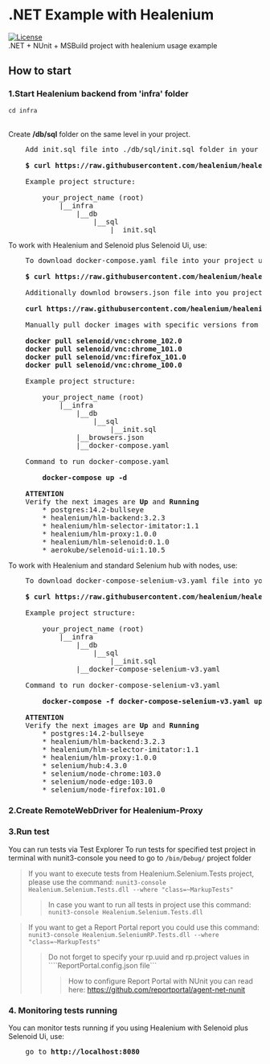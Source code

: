 # .NET Example with Healenium
[![License](https://img.shields.io/badge/License-Apache_2.0-blue.svg)](https://opensource.org/licenses/Apache-2.0)<br/>
.NET + NUnit + MSBuild project with healenium usage example 

## How to start
### 1.Start Healenium backend from 'infra' folder
```cd infra```<br/><br/>

Create <b>/db/sql</b> folder on the same level in your project.
<pre>
    Add init.sql file into ./db/sql/init.sql folder in your project via command:

    <b>$ curl https://raw.githubusercontent.com/healenium/healenium/master/db/sql/init.sql -o init.sql</b>

    Example project structure:

        your_project_name (root)
            |__infra
                |__db
                    |__sql
                        |__init.sql
</pre>

To work with Healenium and Selenoid plus Selenoid Ui, use:

<pre>
    To download docker-compose.yaml file into your project use this command:

    <b>$ curl https://raw.githubusercontent.com/healenium/healenium-example-dotnet/master/infra/docker-compose.yaml -o docker-compose.yaml</b>

    Additionally downlod browsers.json file into you project use this command:

    <b>curl https://raw.githubusercontent.com/healenium/healenium-example-python/master/infra/browsers.json -o browsers.json</b>

    Manually pull docker images with specific versions from browsers.json:

    <b>docker pull selenoid/vnc:chrome_102.0</b>
    <b>docker pull selenoid/vnc:chrome_101.0</b>
    <b>docker pull selenoid/vnc:firefox_101.0</b>
    <b>docker pull selenoid/vnc:chrome_100.0</b>

    Example project structure:

        your_project_name (root)
            |__infra
                |__db
                    |__sql
                        |__init.sql
                |__browsers.json
                |__docker-compose.yaml

    Command to run docker-compose.yaml

        <b>docker-compose up -d</b>

    <b>ATTENTION</b>
    Verify the next images are <b>Up</b> and <b>Running</b>
        * postgres:14.2-bullseye
        * healenium/hlm-backend:3.2.3
        * healenium/hlm-selector-imitator:1.1
        * healenium/hlm-proxy:1.0.0
        * healenium/hlm-selenoid:0.1.0
        * aerokube/selenoid-ui:1.10.5
</pre>

To work with Healenium and standard Selenium hub with nodes, use:

<pre>
    To download docker-compose-selenium-v3.yaml file into your project use this command:

    <b>$ curl https://raw.githubusercontent.com/healenium/healenium-example-dotnet/master/infra/docker-compose-selenium-v3.yaml -o docker-compose-selenium-v3.yaml</b>

    Example project structure:

        your_project_name (root)
            |__infra
                |__db
                    |__sql
                        |__init.sql
                |__docker-compose-selenium-v3.yaml

    Command to run docker-compose-selenium-v3.yaml

        <b>docker-compose -f docker-compose-selenium-v3.yaml up -d</b>

    <b>ATTENTION</b>
    Verify the next images are <b>Up</b> and <b>Running</b>
        * postgres:14.2-bullseye
        * healenium/hlm-backend:3.2.3
        * healenium/hlm-selector-imitator:1.1
        * healenium/hlm-proxy:1.0.0
        * selenium/hub:4.3.0
        * selenium/node-chrome:103.0
        * selenium/node-edge:103.0
        * selenium/node-firefox:101.0
</pre>

### 2.Create RemoteWebDriver for Healenium-Proxy

### 3.Run test
You can run tests via Test Explorer
To run tests for specified test project in terminal with nunit3-console you need to go to ```/bin/Debug/``` project folder

> If you want to execute tests from Healenium.Selenium.Tests project, please use the command: 
```nunit3-console Healenium.Selenium.Tests.dll --where "class=~MarkupTests" ```
>> In case you want to run all tests in project use this command:
```nunit3-console Healenium.Selenium.Tests.dll```

>  If you want to get a Report Portal report you could use this command:
```nunit3-console Healenium.SeleniumRP.Tests.dll --where "class=~MarkupTests" ```
>>Do not forget to specify your rp.uuid and rp.project values in ````ReportPortal.config.json file```
>>>How to configure Report Portal with NUnit you can read here: https://github.com/reportportal/agent-net-nunit


### 4. Monitoring tests running
You can monitor tests running if you using Healenium with Selenoid plus Selenoid Ui, use:
<pre>
    go to <b>http://localhost:8080</b>
</pre>
